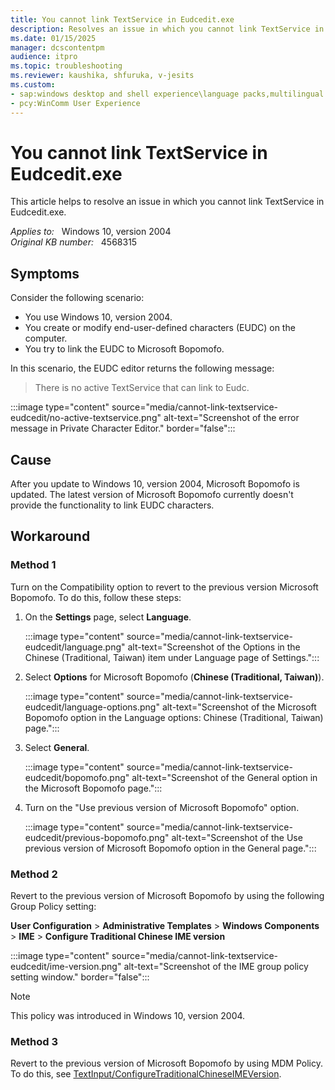 ```yaml
---
title: You cannot link TextService in Eudcedit.exe
description: Resolves an issue in which you cannot link TextService in Eudcedit.exe
ms.date: 01/15/2025
manager: dcscontentpm
audience: itpro
ms.topic: troubleshooting
ms.reviewer: kaushika, shfuruka, v-jesits
ms.custom:
- sap:windows desktop and shell experience\language packs,multilingual user interface (mui) and input (ime)
- pcy:WinComm User Experience
---
```

# You cannot link TextService in Eudcedit.exe

This article helps to resolve an issue in which you cannot link TextService in Eudcedit.exe.  

_Applies to:_ &nbsp; Windows 10, version 2004  
_Original KB number:_ &nbsp; 4568315

## Symptoms

Consider the following scenario:

- You use Windows 10, version 2004.
- You create or modify end-user-defined characters (EUDC) on the computer.
- You try to link the EUDC to Microsoft Bopomofo.

In this scenario, the EUDC editor returns the following message:  
> There is no active TextService that can link to Eudc.

:::image type="content" source="media/cannot-link-textservice-eudcedit/no-active-textservice.png" alt-text="Screenshot of the error message in Private Character Editor." border="false":::

## Cause

After you update to Windows 10, version 2004, Microsoft Bopomofo is updated. The latest version of Microsoft Bopomofo currently doesn't provide the functionality to link EUDC characters.

## Workaround

### Method 1

Turn on the Compatibility option to revert to the previous version Microsoft Bopomofo. To do this, follow these steps:

1. On the **Settings** page, select **Language**.

    :::image type="content" source="media/cannot-link-textservice-eudcedit/language.png" alt-text="Screenshot of the Options in the Chinese (Traditional, Taiwan) item under Language page of Settings.":::

2. Select **Options** for Microsoft Bopomofo (**Chinese (Traditional, Taiwan)**).

    :::image type="content" source="media/cannot-link-textservice-eudcedit/language-options.png" alt-text="Screenshot of the Microsoft Bopomofo option in the Language options: Chinese (Traditional, Taiwan) page.":::

3. Select **General**.

    :::image type="content" source="media/cannot-link-textservice-eudcedit/bopomofo.png" alt-text="Screenshot of the General option in the Microsoft Bopomofo page.":::

4. Turn on the "Use previous version of Microsoft Bopomofo" option.

    :::image type="content" source="media/cannot-link-textservice-eudcedit/previous-bopomofo.png" alt-text="Screenshot of the Use previous version of Microsoft Bopomofo option in the General page.":::

### Method 2

Revert to the previous version of Microsoft Bopomofo by using the following Group Policy setting:
  
**User Configuration** > **Administrative Templates** > **Windows Components** > **IME** > **Configure Traditional Chinese IME version**

:::image type="content" source="media/cannot-link-textservice-eudcedit/ime-version.png" alt-text="Screenshot of the IME group policy setting window." border="false":::

> [!Note]
> This policy was introduced in Windows 10, version 2004.

### Method 3

Revert to the previous version of Microsoft Bopomofo by using MDM Policy. To do this, see [TextInput/ConfigureTraditionalChineseIMEVersion](/windows/client-management/mdm/policy-csp-textinput#textinput-configuretraditionalchineseimeversion).
